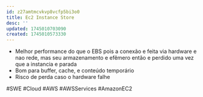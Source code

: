 ```yaml
---
id: z27amtmcvkvp8vcfp5bi3o0
title: Ec2 Instance Store
desc: ''
updated: 1745010703090
created: 1745010573330
---
```


- Melhor performance do que o EBS pois a conexão e feita via hardware e nao rede, mas seu armazenamento e efêmero então e perdido uma vez que a instancia e parada
- Bom para buffer, cache, e conteúdo temporário
- Risco de perda caso o hardware falhe

#SWE #Cloud #AWS #AWSServices #AmazonEC2
